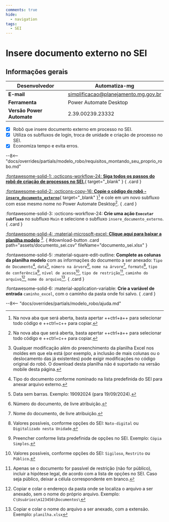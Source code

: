 ```yaml
---
comments: true
hide:
  - navigation
tags:
  - SEI
---
```


# Insere documento externo no SEI


## Informações gerais

| **Desenvolvedor**| Automatiza-mg  |
| ----------- | ------------------------------------ |
| **E-mail**       | simplificacao@planejamento.mg.gov.br|
| **Ferramenta**    | Power Automate Desktop |
| **Versão Power Automate**    | 2.39.00239.23332 |

- [x] Robô que insere documento externo em processo no SEI.
- [x] Utiliza os subfluxos de login, troca de unidade e criação de processo no SEI.
- [x] Economiza tempo e evita erros.

--8<-- "docs/overrides/partials/modelo_robo/requisitos_montando_seu_proprio_robo.md"

<div class="grid" markdown>

[:fontawesome-solid-1: :octicons-workflow-24: __Siga todos os passos do robô de criação de processos no SEI.__](../cria_processo_sei/#montando-o-seu-robo){ target="_blank" }
{ .card }

[:fontawesome-solid-2: :octicons-copy-16: __Copie o código do robô - `insere_documento_externo`__](https://raw.githubusercontent.com/automatiza-mg/biblioteca-de-robos/main/robos/site/insere_documento_externo.txt){ target="_blank" }[^1] e cole em um novo subfluxo com esse mesmo nome no Power Automate Desktop[^1].
{ .card }

:fontawesome-solid-3: :octicons-workflow-24: __Crie uma ação `Executar subfluxo`__ no subfluxo `Main` e selecione o subfluxo `insere_documento_externo`.
{ .card }

[:fontawesome-solid-4: :material-microsoft-excel: __Clique aqui para baixar a planilha modelo__](javascript:void(0);) [^2].
{ #download-button .card path="assets/documento_sei.csv" fileName="documento_sei.xlsx" }

:fontawesome-solid-5: :material-square-edit-outline: __Complete as colunas da planilha modelo__ com as informações do documento a ser anexado: `Tipo de Documento`[^3], `data`[^4], `número na árvore`[^5], `nome na árvore`[^6], `formato`[^7], `tipo de conferência`[^8], `nível de acesso`[^9], `tipo de restrição`[^10], `caminho do arquivo`[^11], `nome do arquivo`[^12].
{ .card }

:fontawesome-solid-6: :material-application-variable: __Crie a variável de entrada__ `caminho_excel`, com o caminho da pasta onde foi salvo.
{ .card }

</div>

--8<-- "docs/overrides/partials/modelo_robo/ajuda.md"

[^1]: Na nova aba que será aberta, basta apertar ++ctrl+a++ para selecionar todo código e ++ctrl+c++ para copiar.
[^2]: Qualquer modificação além do preenchimento da planilha Excel nos moldes em que ela está (por exemplo, a inclusão de mais colunas ou o deslocamento das já existentes) pode exigir modificações no código original do robô. O download desta planilha não é suportado na versão mobile desta página.
[^3]: Tipo do documento conforme nominado na lista predefinida do SEI para anexar arquivo externo.
[^4]: Data sem barras. Exemplo: 19092024 (para 19/09/2024).
[^5]: Número do documento, de livre atribuição.
[^6]: Nome do documento, de livre atribuição.
[^7]: Valores possíveis, conforme opções do SEI: `Nato-digital` ou `Digitalizado nesta Unidade`.
[^8]: Preencher conforme lista predefinida de opções no SEI. Exemplo: `Cópia Simples`.
[^9]: Valores possíveis, conforme opções do SEI: `Sigiloso`, `Restrito` ou `Público`.
[^10]: Apenas se o documento for passível de restrição (não for público), incluir a hipótese legal, de acordo com a lista de opções no SEI. Caso seja público, deixar a célula correspondente em branco.
[^11]: Copiar e colar o endereço da pasta onde se localiza o arquivo a ser anexado, sem o nome do próprio arquivo. Exemplo: `C\Usuários\m123456\Documentos\`
[^12]: Copiar e colar o nome do arquivo a ser anexado, com a extensão. Exemplo: `planilha.xlsx`